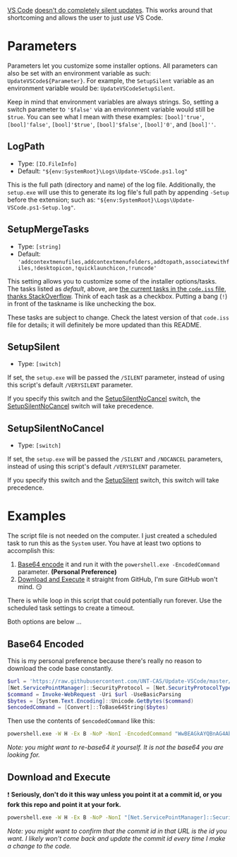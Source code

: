 [VS Code](https://vscode.microsoft.com) [doesn't do completely silent updates](https://github.com/Microsoft/vscode/issues/9539#issuecomment-397772482).
This works around that shortcoming and allows the user to just *use* VS Code.

# Parameters

Parameters let you customize some installer options.
All parameters can also be set with an environment variable as such: `UpdateVSCode${Parameter}`.
For example, the `SetupSilent` variable as an environment variable would be: `UpdateVSCodeSetupSilent`.

Keep in mind that environment variables are always strings.
So, setting a switch parameter to `'$false'` via an environment variable would still be `$true`.
You can see what I mean with these examples: `[bool]'true'`, `[bool]'false'`, `[bool]'$true'`, `[bool]'$false'`, `[bool]'0'`, and `[bool]''`.

## LogPath

- Type: `[IO.FileInfo]`
- Default: `"${env:SystemRoot}\Logs\Update-VSCode.ps1.log"`

This is the full path (directory and name) of the log file.
Additionally, the `setup.exe` will use this to generate its log file's full path by appending `-Setup` before the extension; such as: `"${env:SystemRoot}\Logs\Update-VSCode.ps1-Setup.log"`.

## SetupMergeTasks

- Type: `[string]`
- Default: `'addcontextmenufiles,addcontextmenufolders,addtopath,associatewithfiles,!desktopicon,!quicklaunchicon,!runcode'`

This setting allows you to customize some of the installer options/tasks.
The tasks listed as *default*, above, are [the current tasks in the `code.iss` file](https://github.com/Microsoft/vscode/blob/12ab70d329a13dd5b18d892cd40edd7138259bc3/build/win32/code.iss#L61-L68), [thanks StackOverflow](https://stackoverflow.com/a/42582896/615422).
Think of each task as a checkbox.
Putting a bang (`!`) in front of the taskname is like unchecking the box.

These tasks are subject to change.
Check the latest version of that `code.iss` file for details; it will definitely be more updated than this README.

## SetupSilent

- Type: `[switch]`

If set, the `setup.exe` will be passed the `/SILENT` parameter, instead of using this script's default `/VERYSILENT` parameter.

If you specify this switch and the [SetupSilentNoCancel](#setupsilent) switch, the [SetupSilentNoCancel](#setupsilent) switch will take precedence.

## SetupSilentNoCancel

- Type: `[switch]`

If set, the `setup.exe` will be passed the `/SILENT` and `/NOCANCEL` parameters, instead of using this script's default `/VERYSILENT` parameter.

If you specify this switch and the [SetupSilent](#setupsilent) switch, this switch will take precedence.

# Examples

The script file is not needed on the computer.
I just created a scheduled task to run this as the `System` user.
You have at least two options to accomplish this:

1. [Base64 encode](#base64-encoded) it and run it with the `powershell.exe -EncodedCommand` parameter. **(Personal Preference)**
1. [Download and Execute](#download-and-execute) it straight from GitHub, I'm sure GitHub won't mind. 😏

There is while loop in this script that could potentially run forever.
Use the scheduled task settings to create a timeout.

Both options are below ... 

## Base64 Encoded

This is my personal preference because there's really no reason to download the code base constantly.

```powershell
$url = 'https://raw.githubusercontent.com/UNT-CAS/Update-VSCode/master/Update-VSCode.ps1'
[Net.ServicePointManager]::SecurityProtocol = [Net.SecurityProtocolType]::Tls12
$command = Invoke-WebRequest -Uri $url -UseBasicParsing
$bytes = [System.Text.Encoding]::Unicode.GetBytes($command)
$encodedCommand = [Convert]::ToBase64String($bytes)
```

Then use the contents of `$encodedCommand` like this:

```bash
powershell.exe -W H -Ex B -NoP -NonI -EncodedCommand "WwBEAGkAYQBnAG4AbwBzAHQAaQBjAHMALgBQAHIAbwBjAGUAcwBzAF0AOgA6AFMAdABhAHIAdAAoACcAaAB0AHQAcABzADoALwAvAHUAbgB0AGMAYQBzAC4AcABhAGcAZQAuAGwAaQBuAGsALwBMADgAdABjACcAKQA="
```

*Note: you might want to re-base64 it yourself.*
*It is not the base64 you are looking for.*

## Download and Execute

❗️ **Seriously, don't do it this way unless you point it at a commit id, or you fork this repo and point it at your fork.**

```bash
powershell.exe -W H -Ex B -NoP -NonI "[Net.ServicePointManager]::SecurityProtocol = [Net.SecurityProtocolType]::Tls12; Invoke-WebRequest 'https://raw.githubusercontent.com/UNT-CAS/Update-VSCode/e00b0c8c25a66d07361148a6573c47810be8c63a/Update-VSCode.ps1' -UseBasicParsing | Invoke-Expression"
```

*Note: you might want to confirm that the commit id in that URL is the id you want.*
*I likely won't come back and update the commit id every time I make a change to the code.*
